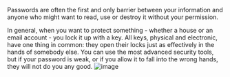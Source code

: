 [Title]: # (Why are passwords important?)
[Difficulty]: # (Beginner)
[Order]: # (5)

Passwords are often the first and only barrier between your information and anyone who might want to read, use or destroy it without your permission.

In general, when you want to protect something - whether a house or an email account - you lock it up with a key. All keys, physical and electronic, have one thing in common: they open their locks just as effectively in the hands of somebody else. You can use the most advanced security tools, but if your password is weak, or if you allow it to fall into the wrong hands, they will not do you any good.
![image](password1.png)